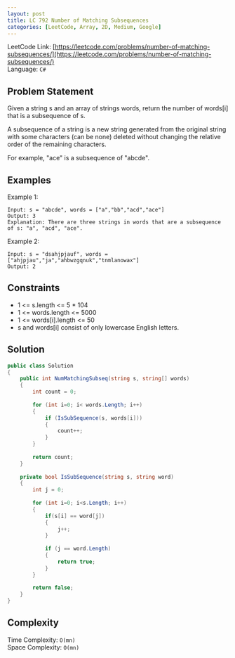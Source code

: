 ```yaml
---
layout: post
title: LC 792 Number of Matching Subsequences
categories: [LeetCode, Array, 2D, Medium, Google]
---
```


LeetCode Link: [https://leetcode.com/problems/number-of-matching-subsequences/](https://leetcode.com/problems/number-of-matching-subsequences/)  
Language: `C#`

## Problem Statement

Given a string s and an array of strings words, return the number of words[i] that is a subsequence of s.

A subsequence of a string is a new string generated from the original string with some characters (can be none) deleted without changing the relative order of the remaining characters.

For example, "ace" is a subsequence of "abcde".

## Examples

Example 1:

```
Input: s = "abcde", words = ["a","bb","acd","ace"]
Output: 3
Explanation: There are three strings in words that are a subsequence of s: "a", "acd", "ace".
```

Example 2:

```
Input: s = "dsahjpjauf", words = ["ahjpjau","ja","ahbwzgqnuk","tnmlanowax"]
Output: 2
```

## Constraints  

* 1 <= s.length <= 5 * 104
* 1 <= words.length <= 5000
* 1 <= words[i].length <= 50
* s and words[i] consist of only lowercase English letters.

## Solution

``` csharp
public class Solution 
{
    public int NumMatchingSubseq(string s, string[] words) 
    {        
        int count = 0;
        
        for (int i=0; i< words.Length; i++)
        {
            if (IsSubSequence(s, words[i]))
            {
                count++;
            }
        }
        
        return count;
    }
    
    private bool IsSubSequence(string s, string word)
    {
        int j = 0;
        
        for (int i=0; i<s.Length; i++)
        {
            if(s[i] == word[j])
            {                
                j++;
            }
            
            if (j == word.Length)
            {
                return true;
            }
        }
        
        return false;
    }
}
```

## Complexity

Time Complexity: `O(mn)`  
Space Complexity: `O(mn)`  

